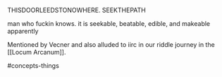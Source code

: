 THISDOORLEEDSTONOWHERE. SEEKTHEPATH

man who fuckin knows. it is seekable, beatable, edible, and makeable apparently

Mentioned by Vecner and also alluded to iirc in our riddle journey in the [[Locum Arcanum]].

#concepts-things